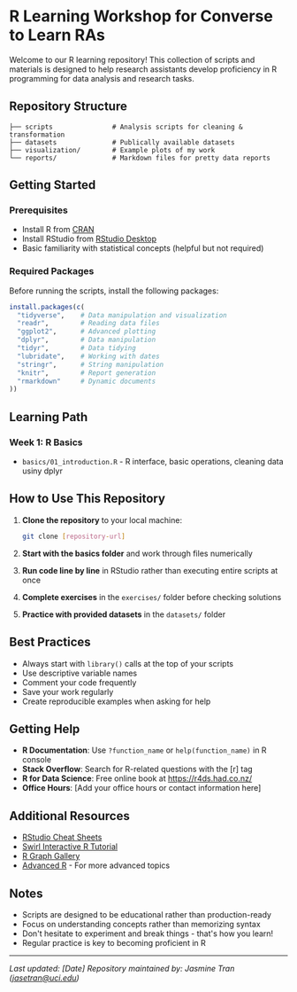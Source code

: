 # R Learning Workshop for Converse to Learn RAs

Welcome to our R learning repository! This collection of scripts and materials is designed to help research assistants develop proficiency in R programming for data analysis and research tasks.

## Repository Structure

```
├── scripts               # Analysis scripts for cleaning & transformation
├── datasets              # Publically available datasets
├── visualization/        # Example plots of my work
└── reports/              # Markdown files for pretty data reports
```

## Getting Started

### Prerequisites
- Install R from [CRAN](https://cran.r-project.org/)
- Install RStudio from [RStudio Desktop](https://www.rstudio.com/products/rstudio/download/)
- Basic familiarity with statistical concepts (helpful but not required)

### Required Packages
Before running the scripts, install the following packages:

```r
install.packages(c(
  "tidyverse",    # Data manipulation and visualization
  "readr",        # Reading data files
  "ggplot2",      # Advanced plotting
  "dplyr",        # Data manipulation
  "tidyr",        # Data tidying
  "lubridate",    # Working with dates
  "stringr",      # String manipulation
  "knitr",        # Report generation
  "rmarkdown"     # Dynamic documents
))
```

## Learning Path

### Week 1: R Basics
- `basics/01_introduction.R` - R interface, basic operations, cleaning data usiny dplyr

## How to Use This Repository

1. **Clone the repository** to your local machine:
   ```bash
   git clone [repository-url]
   ```

2. **Start with the basics folder** and work through files numerically

3. **Run code line by line** in RStudio rather than executing entire scripts at once

4. **Complete exercises** in the `exercises/` folder before checking solutions

5. **Practice with provided datasets** in the `datasets/` folder

## Best Practices

- Always start with `library()` calls at the top of your scripts
- Use descriptive variable names
- Comment your code frequently
- Save your work regularly
- Create reproducible examples when asking for help

## Getting Help

- **R Documentation**: Use `?function_name` or `help(function_name)` in R console
- **Stack Overflow**: Search for R-related questions with the [r] tag
- **R for Data Science**: Free online book at https://r4ds.had.co.nz/
- **Office Hours**: [Add your office hours or contact information here]

## Additional Resources

- [RStudio Cheat Sheets](https://www.rstudio.com/resources/cheatsheets/)
- [Swirl Interactive R Tutorial](https://swirlstats.com/)
- [R Graph Gallery](https://www.r-graph-gallery.com/)
- [Advanced R](https://adv-r.hadley.nz/) - For more advanced topics

## Notes

- Scripts are designed to be educational rather than production-ready
- Focus on understanding concepts rather than memorizing syntax
- Don't hesitate to experiment and break things - that's how you learn!
- Regular practice is key to becoming proficient in R

---

*Last updated: [Date]*
*Repository maintained by: Jasmine Tran (jasetran@uci.edu)*